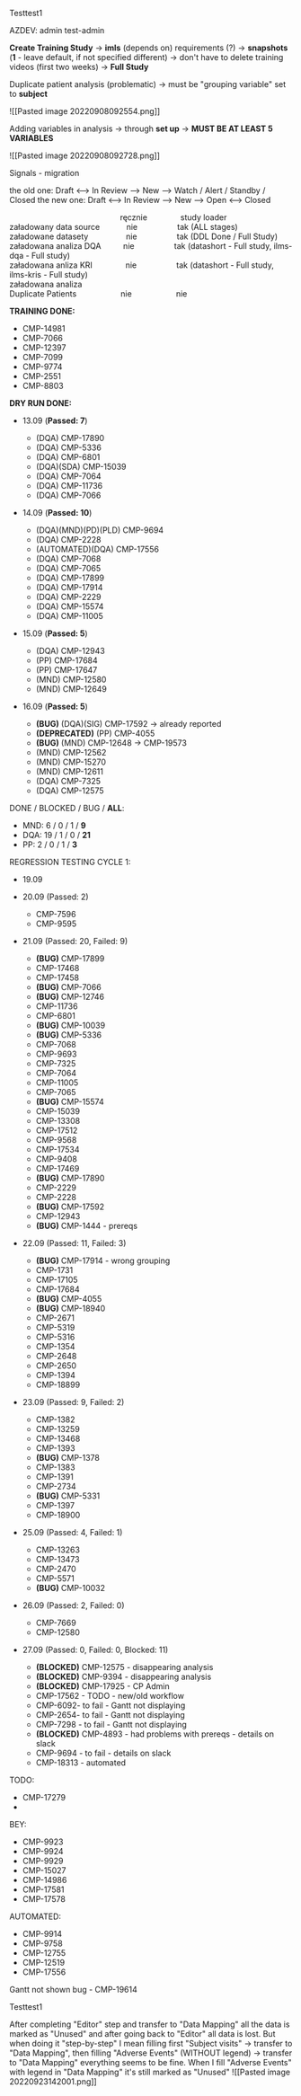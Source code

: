 Testtest1

AZDEV:
admin
test-admin

**Create Training Study** -> **imls** (depends on) requirements (?) -> **snapshots** (**1** - leave default, if not specified different) -> don't have to delete training videos (first two weeks) -> **Full Study** 

Duplicate patient analysis (problematic) -> must be "grouping variable" set to **subject** 

![[Pasted image 20220908092554.png]]

Adding variables in analysis -> through **set up** -> **MUST BE AT LEAST 5 VARIABLES**

![[Pasted image 20220908092728.png]]

Signals - migration

the old one: Draft <--> In Review --> New --> Watch / Alert / Standby / Closed the new one: Draft <--> In Review --> New --> Open <--> Closed

                                                  ręcznie               study loader  
załadowany data source            nie                  tak (ALL stages)  
załadowane datasety                 nie                  tak (DDL Done / Full Study)  
załadowana analiza DQA          nie                  tak (datashort - Full study, ilms-dqa - Full study)  
załadowana anliza KRI               nie                  tak (datashort - Full study, ilms-kris - Full study)  
załadowana analiza  
Duplicate Patients                    nie                    nie



**TRAINING DONE:**
- CMP-14981
- CMP-7066
- CMP-12397
- CMP-7099
- CMP-9774
- CMP-2551
- CMP-8803




**DRY RUN DONE:**
- 13.09 (**Passed: 7**)
	- (DQA) CMP-17890
	- (DQA) CMP-5336
	- (DQA) CMP-6801
	- (DQA)(SDA) CMP-15039
	- (DQA) CMP-7064
	- (DQA) CMP-11736
	- (DQA) CMP-7066
	
- 14.09 (**Passed: 10**)
	- (DQA)(MND)(PD)(PLD) CMP-9694
	- (DQA) CMP-2228
	- (AUTOMATED)(DQA) CMP-17556
	- (DQA) CMP-7068
	- (DQA) CMP-7065
	- (DQA) CMP-17899
	- (DQA) CMP-17914
	- (DQA) CMP-2229
	- (DQA) CMP-15574
	- (DQA) CMP-11005

- 15.09 (**Passed: 5**)
	- (DQA) CMP-12943
	- (PP) CMP-17684
	- (PP) CMP-17647
	- (MND) CMP-12580
	- (MND) CMP-12649
	
- 16.09 (**Passed: 5**)
	- **(BUG)** (DQA)(SIG) CMP-17592 -> already reported
	- **(DEPRECATED)** (PP) CMP-4055
	- **(BUG)** (MND) CMP-12648 -> CMP-19573
	- (MND) CMP-12562
	- (MND) CMP-15270
	- (MND) CMP-12611
	- (DQA) CMP-7325
	- (DQA) CMP-12575

DONE / BLOCKED / BUG / **ALL**:
- MND: 6 / 0 / 1 / **9**
- DQA: 19 / 1 / 0 / **21**
- PP: 2 / 0 / 1 / **3** 


REGRESSION TESTING CYCLE 1:
- 19.09
- 20.09 (Passed: 2)
	- CMP-7596
	- CMP-9595

- 21.09 (Passed: 20, Failed: 9)
	- **(BUG)** CMP-17899
	- CMP-17468
	- CMP-17458
	- **(BUG)** CMP-7066
	- **(BUG)** CMP-12746
	- CMP-11736
	- CMP-6801
	- **(BUG)** CMP-10039
	- **(BUG)** CMP-5336
	- CMP-7068
	- CMP-9693
	- CMP-7325 
	- CMP-7064
	- CMP-11005
	- CMP-7065
	- **(BUG)** CMP-15574
	- CMP-15039
	- CMP-13308
	- CMP-17512
	- CMP-9568
	- CMP-17534
	- CMP-9408
	- CMP-17469
	- **(BUG)** CMP-17890
	- CMP-2229
	- CMP-2228
	- **(BUG)** CMP-17592
	- CMP-12943
	- **(BUG)** CMP-1444 - prereqs

- 22.09 (Passed: 11, Failed: 3)
	- **(BUG)** CMP-17914 - wrong grouping
	- CMP-1731
	- CMP-17105
	- CMP-17684
	- **(BUG)** CMP-4055
	- **(BUG)** CMP-18940
	- CMP-2671
	- CMP-5319
	- CMP-5316
	- CMP-1354
	- CMP-2648
	- CMP-2650
	- CMP-1394
	- CMP-18899

- 23.09 (Passed: 9, Failed: 2)
	- CMP-1382
	- CMP-13259
	- CMP-13468
	- CMP-1393
	- **(BUG)** CMP-1378
	- CMP-1383
	- CMP-1391
	- CMP-2734
	- **(BUG)** CMP-5331
	- CMP-1397
	- CMP-18900

- 25.09 (Passed: 4, Failed: 1)
	- CMP-13263
	- CMP-13473
	- CMP-2470
	- CMP-5571
	- **(BUG)** CMP-10032

- 26.09 (Passed: 2, Failed: 0)
	- CMP-7669
	- CMP-12580

- 27.09 (Passed: 0, Failed: 0, Blocked: 11)
	- **(BLOCKED)** CMP-12575 - disappearing analysis
	- **(BLOCKED)** CMP-9394 - disappearing analysis
	- **(BLOCKED)** CMP-17925 - CP Admin
	- CMP-17562 - TODO - new/old workflow
	- CMP-6092- to fail - Gantt not displaying
	- CMP-2654- to fail - Gantt not displaying
	- CMP-7298 - to fail - Gantt not displaying
	- **(BLOCKED)** CMP-4893 - had problems with prereqs - details on slack
	- CMP-9694 - to fail - details on slack
	- CMP-18313 - automated


TODO:
- CMP-17279
- 

BEY:
- CMP-9923 
- CMP-9924
- CMP-9929
- CMP-15027
- CMP-14986
- CMP-17581
- CMP-17578

AUTOMATED:
- CMP-9914
- CMP-9758
- CMP-12755
- CMP-12519
- CMP-17556
  
Gantt not shown bug - CMP-19614

Testtest1


After completing "Editor" step and transfer to "Data Mapping" all the data is marked as "Unused" and after going back to "Editor" all data is lost.
But when doing it "step-by-step" I mean filling first "Subject visits" -> transfer to "Data Mapping", then filling "Adverse Events" (WITHOUT legend) -> transfer to "Data Mapping" everything seems to be fine. When I fill "Adverse Events" with legend in "Data Mapping" it's still marked as "Unused"
![[Pasted image 20220923142001.png]]

